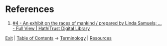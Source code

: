 # References

1. <a name="ref1"/>[#4 - An exhibit on the races of mankind / prepared by Linda Samuels; ... - Full View | HathiTrust Digital Library](https://babel.hathitrust.org/cgi/pt?id=mdp.39015041233340&view=1up&seq=4&skin=2021)


[Exit](.) | [Table of Contents](%20Table%20of%20Contents) -> [Terminology](CRT%20Terminology) | [Resources](Resources)